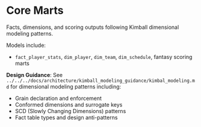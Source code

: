 # Core Marts

Facts, dimensions, and scoring outputs following Kimball dimensional modeling patterns.

Models include:

- `fact_player_stats`, `dim_player`, `dim_team`, `dim_schedule`, fantasy scoring marts

**Design Guidance**: See `../../../docs/architecture/kimball_modeling_guidance/kimbal_modeling.md` for dimensional modeling patterns including:

- Grain declaration and enforcement
- Conformed dimensions and surrogate keys
- SCD (Slowly Changing Dimensions) patterns
- Fact table types and design anti-patterns
